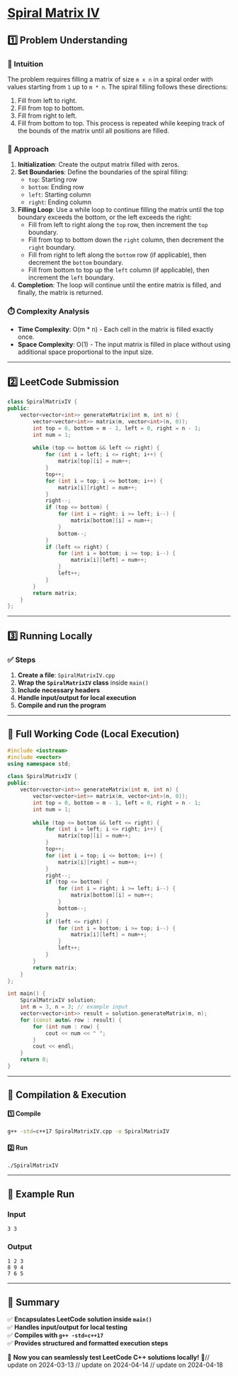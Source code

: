 # **[Spiral Matrix IV](https://leetcode.com/problems/spiral-matrix-iv/description/)**  

## **1️⃣ Problem Understanding**  
### **📌 Intuition**  
The problem requires filling a matrix of size `m x n` in a spiral order with values starting from `1` up to `m * n`. The spiral filling follows these directions:
1. Fill from left to right.
2. Fill from top to bottom.
3. Fill from right to left.
4. Fill from bottom to top.
This process is repeated while keeping track of the bounds of the matrix until all positions are filled.

### **🚀 Approach**  
1. **Initialization**: Create the output matrix filled with zeros.
2. **Set Boundaries**: Define the boundaries of the spiral filling:
   - `top`: Starting row
   - `bottom`: Ending row
   - `left`: Starting column
   - `right`: Ending column
3. **Filling Loop**: Use a while loop to continue filling the matrix until the top boundary exceeds the bottom, or the left exceeds the right:
   - Fill from left to right along the `top` row, then increment the `top` boundary.
   - Fill from top to bottom down the `right` column, then decrement the `right` boundary.
   - Fill from right to left along the `bottom` row (if applicable), then decrement the `bottom` boundary.
   - Fill from bottom to top up the `left` column (if applicable), then increment the `left` boundary.
4. **Completion**: The loop will continue until the entire matrix is filled, and finally, the matrix is returned.

### **⏱️ Complexity Analysis**  
- **Time Complexity**: O(m * n) - Each cell in the matrix is filled exactly once.
- **Space Complexity**: O(1) - The input matrix is filled in place without using additional space proportional to the input size.

---  

## **2️⃣ LeetCode Submission**  
```cpp
class SpiralMatrixIV {
public:
    vector<vector<int>> generateMatrix(int m, int n) {
        vector<vector<int>> matrix(m, vector<int>(n, 0));
        int top = 0, bottom = m - 1, left = 0, right = n - 1;
        int num = 1;
        
        while (top <= bottom && left <= right) {
            for (int i = left; i <= right; i++) {
                matrix[top][i] = num++;
            }
            top++;
            for (int i = top; i <= bottom; i++) {
                matrix[i][right] = num++;
            }
            right--;
            if (top <= bottom) {
                for (int i = right; i >= left; i--) {
                    matrix[bottom][i] = num++;
                }
                bottom--;
            }
            if (left <= right) {
                for (int i = bottom; i >= top; i--) {
                    matrix[i][left] = num++;
                }
                left++;
            }
        }
        return matrix;
    }
};
```  

---  

## **3️⃣ Running Locally**  
### **✅ Steps**  
1. **Create a file**: `SpiralMatrixIV.cpp`  
2. **Wrap the `SpiralMatrixIV` class** inside `main()`  
3. **Include necessary headers**  
4. **Handle input/output for local execution**  
5. **Compile and run the program**  

---  

## **📝 Full Working Code (Local Execution)**  
```cpp
#include <iostream>
#include <vector>
using namespace std;

class SpiralMatrixIV {
public:
    vector<vector<int>> generateMatrix(int m, int n) {
        vector<vector<int>> matrix(m, vector<int>(n, 0));
        int top = 0, bottom = m - 1, left = 0, right = n - 1;
        int num = 1;
        
        while (top <= bottom && left <= right) {
            for (int i = left; i <= right; i++) {
                matrix[top][i] = num++;
            }
            top++;
            for (int i = top; i <= bottom; i++) {
                matrix[i][right] = num++;
            }
            right--;
            if (top <= bottom) {
                for (int i = right; i >= left; i--) {
                    matrix[bottom][i] = num++;
                }
                bottom--;
            }
            if (left <= right) {
                for (int i = bottom; i >= top; i--) {
                    matrix[i][left] = num++;
                }
                left++;
            }
        }
        return matrix;
    }
};

int main() {
    SpiralMatrixIV solution;
    int m = 3, n = 3; // example input
    vector<vector<int>> result = solution.generateMatrix(m, n);
    for (const auto& row : result) {
        for (int num : row) {
            cout << num << " ";
        }
        cout << endl;
    }
    return 0;
}
```  

---  

## **🔧 Compilation & Execution**  
#### **1️⃣ Compile**  
```bash
g++ -std=c++17 SpiralMatrixIV.cpp -o SpiralMatrixIV
```  

#### **2️⃣ Run**  
```bash
./SpiralMatrixIV
```  

---  

## **🎯 Example Run**  
### **Input**  
```
3 3
```  
### **Output**  
```
1 2 3 
8 9 4 
7 6 5 
```  

---  

## **📌 Summary**  
✅ **Encapsulates LeetCode solution inside `main()`**  
✅ **Handles input/output for local testing**  
✅ **Compiles with `g++ -std=c++17`**  
✅ **Provides structured and formatted execution steps**  

🚀 **Now you can seamlessly test LeetCode C++ solutions locally!** 🚀// update on 2024-03-13
// update on 2024-04-14
// update on 2024-04-18
